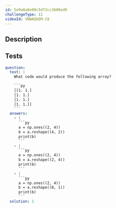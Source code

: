 ```yaml
---
id: 5e9a0a8e09c5df3cc3600ed9
challengeType: 11
videoId: VNWAQbEM-C8
---
```


## Description

<section id='description'>
</section>

## Tests

<section id='tests'>

````yml
question:
  text: |
    What code would produce the following array?

    ```py
    [[1. 1.]
    [1. 1.]
    [1. 1.]
    [1. 1.]]
    ```
  answers:
    - |
      ```py
      a = np.ones((2, 4))
      b = a.reshape((4, 2))
      print(b)
      ```
    - |
      ```py
      a = np.ones((2, 4))
      b = a.reshape((2, 4))
      print(b)
      ```
    - |
      ```py
      a = np.ones((2, 4))
      b = a.reshape((8, 1))
      print(b)
      ```
  solution: 1
````

</section>
